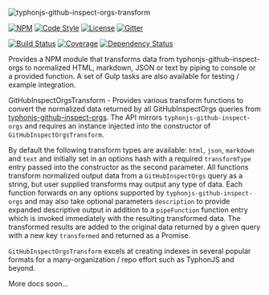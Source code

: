 ![typhonjs-github-inspect-orgs-transform](http://i.imgur.com/zjygypY.png)

[![NPM](https://img.shields.io/npm/v/typhonjs-github-inspect-orgs-transform.svg?label=npm)](https://www.npmjs.com/package/typhonjs-github-inspect-orgs-transform)
[![Code Style](https://img.shields.io/badge/code%20style-allman-yellowgreen.svg?style=flat)](https://en.wikipedia.org/wiki/Indent_style#Allman_style)
[![License](https://img.shields.io/badge/license-MPLv2-yellowgreen.svg?style=flat)](https://github.com/typhonjs-node-scm/typhonjs-github-inspect-orgs-transform/blob/master/LICENSE)
[![Gitter](https://img.shields.io/gitter/room/typhonjs/TyphonJS.svg)](https://gitter.im/typhonjs/TyphonJS)

[![Build Status](https://travis-ci.org/typhonjs-node-scm/typhonjs-github-inspect-orgs-transform.svg?branch=master)](https://travis-ci.org/typhonjs-node-scm/typhonjs-github-inspect-orgs-transform)
[![Coverage](https://img.shields.io/codecov/c/github/typhonjs-node-scm/typhonjs-github-inspect-orgs-transform.svg)](https://codecov.io/github/typhonjs-node-scm/typhonjs-github-inspect-orgs-transform)
[![Dependency Status](https://www.versioneye.com/user/projects/56d5f636d71695003e63077b/badge.svg?style=flat)](https://www.versioneye.com/user/projects/56d5f636d71695003e63077b)

Provides a NPM module that transforms data from typhonjs-github-inspect-orgs to normalized HTML, markdown, JSON or text by piping to console or a provided function. A set of Gulp tasks are also available for testing / example integration. 

GitHubInspectOrgsTransform - Provides various transform functions to convert the normalized data returned by all
GitHubInspectOrgs queries from
[typhonjs-github-inspect-orgs](https://www.npmjs.com/package/typhonjs-github-inspect-orgs). The API mirrors
`typhonjs-github-inspect-orgs` and requires an instance injected into the constructor of
`GitHubInspectOrgsTransform`.

By default the following transform types are available: `html`, `json`, `markdown` and `text` and initially set in
an options hash with a required `transformType` entry passed into the constructor as the second parameter. All
functions transform normalized output data from a `GitHubInspectOrgs` query as a string, but user supplied transforms
may output any type of data. Each function forwards on any options supported by `typhonjs-github-inspect-orgs` and
may also take optional parameters `description` to provide expanded descriptive output in addition to a 
`pipeFunction` function entry which is invoked immediately with the resulting transformed data. The transformed 
results are added to the original data returned by a given query with a new key `transformed` and returned as a 
Promise.

`GitHubInspectOrgsTransform` excels at creating indexes in several popular formats for a many-organization / repo effort such as TyphonJS and beyond. 

More docs soon... 
